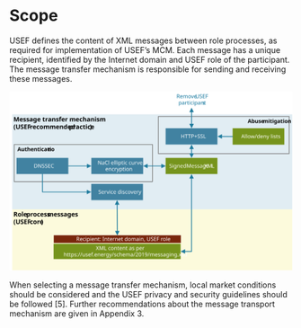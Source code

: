 # Scope

USEF defines the content of XML messages between role processes, as required for implementation of USEF’s MCM.
Each message has a unique recipient, identified by the Internet domain and USEF role of the participant.
The message transfer mechanism is responsible for sending and receiving these messages.

![Relationship between the normative USEF XML messages (yellow pane) and the best-practice message transfer mechanism (light-blue pane).](../assets/images/image18.emf.odg.svg)

When selecting a message transfer mechanism, local market conditions should be considered and the USEF privacy and security guidelines should be followed [5].
Further recommendations about the message transport mechanism are given in Appendix 3.
